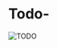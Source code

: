 # Todo-
![TODO](https://user-images.githubusercontent.com/41037921/113730670-cfb94680-9717-11eb-9064-407e0b7d3675.gif)

